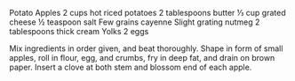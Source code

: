 Potato Apples
2 cups hot riced potatoes
2 tablespoons butter
⅓ cup grated cheese
½ teaspoon salt
Few grains cayenne
Slight grating nutmeg
2 tablespoons thick cream
Yolks 2 eggs

Mix ingredients in order given, and beat thoroughly. Shape in form of small apples, roll in flour, egg, and crumbs, fry in deep fat, and drain on brown paper. Insert a clove at both stem and blossom end of each apple.
